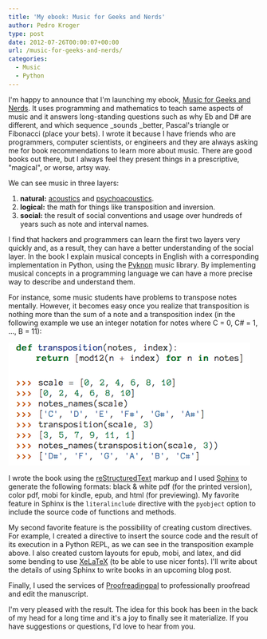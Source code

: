 ```yaml
---
title: 'My ebook: Music for Geeks and Nerds'
author: Pedro Kroger
type: post
date: 2012-07-26T00:00:07+00:00
url: /music-for-geeks-and-nerds/
categories:
  - Music
  - Python
---
```


I'm happy to announce that I'm launching my ebook, [Music for Geeks and Nerds][1]. It
uses programming and mathematics to teach same aspects of music and it answers
long-standing questions such as why Eb and D# are different, and which sequence _sounds
_better, Pascal's triangle or Fibonacci (place your bets). I wrote it because I have
friends who are programmers, computer scientists, or engineers and they are always asking
me for book recommendations to learn more about music. There are good books out there,
but I always feel they present things in a prescriptive, "magical", or worse, artsy way.

<!--more-->

We can see music in three layers:

  1. **natural:** [acoustics][2] and [psychoacoustics][3].
  2. **logical:** the math for things like transposition and inversion.
  3. **social:** the result of social conventions and usage over hundreds of years such as note and interval names.

I find that hackers and programmers can learn the first two layers very quickly and, as a
result, they can have a better understanding of the social layer. In the book I explain
musical concepts in English with a corresponding implementation in Python, using the
[Pyknon][4] music library. By implementing musical concepts in a programming language we
can have a more precise way to describe and understand them. 

For instance, some music students have problems to transpose notes mentally. However, it
becomes easy once you realize that transposition is nothing more than the sum of a note
and a transposition index (in the following example we use an integer notation for notes
where C = 0, C# = 1, &#8230;, B = 11):

![](/img/2012-07/transposition.png)

I wrote the book using the [reStructuredText][6] markup and I used [Sphinx][7] to
generate the following formats: black & white pdf (for the printed version), color pdf,
mobi for kindle, epub, and html (for previewing). My favorite feature in Sphinx is the
`literalinclude` directive with the `pyobject` option to include the source code of
functions and methods. 

My second favorite feature is the possibility of creating custom directives. For example,
I created a directive to insert the source code and the result of its execution in a
Python REPL, as we can see in the transposition example above. I also created custom
layouts for epub, mobi, and latex, and did some bending to use [XeLaTeX][8] (to be able
to use nicer fonts). I'll write about the details of using Sphinx to write books in an
upcoming blog post.

Finally, I used the services of [Proofreadingpal][9] to professionally proofread and edit the manuscript.

I'm very pleased with the result. The idea for this book has been in the back of my head for a long time and it's a joy to finally see it materialize. If you have suggestions or questions, I'd love to hear from you.

 [1]: /mfgan/
 [2]: http://en.wikipedia.org/wiki/Acoustics
 [3]: http://en.wikipedia.org/wiki/Psychoacoustics
 [4]: https://github.com/kroger/pyknon
 [6]: http://docutils.sourceforge.net/rst.html
 [7]: http://sphinx.pocoo.org
 [8]: http://en.wikipedia.org/wiki/XeTeX
 [9]: http://proofreadingpal.com